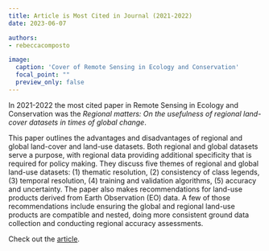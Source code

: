 ```yaml
---
title: Article is Most Cited in Journal (2021-2022)
date: 2023-06-07

authors:
- rebeccacomposto

image:
  caption: 'Cover of Remote Sensing in Ecology and Conservation'
  focal_point: ""
  preview_only: false
---
```


In 2021-2022 the most cited paper in Remote Sensing in Ecology and Conservation was the <i>Regional matters: On the usefulness of regional land-cover datasets in times of global change</i>.

<!--more-->
This paper outlines the advantages and disadvantages of regional and global land-cover and land-use datasets. Both regional and global datasets serve a purpose, with regional data providing additional specificity that is required for policy making. They discuss five themes of regional and global land-use datasets: (1) thematic resolution, (2) consistency of class legends, (3) temporal resolution, (4) training and validation algorithms, (5) accuracy and uncertainty. The paper also makes recommendations for land-use products derived from Earth Observation (EO) data. A few of those recommendations include ensuring the global and regional land-use products are compatible and nested, doing more consistent ground data collection and conducting regional accuracy assessments.

Check out the <a href="https://zslpublications.onlinelibrary.wiley.com/doi/full/10.1002/rse2.248">article</a>.


